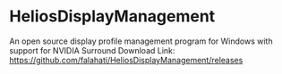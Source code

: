 # HeliosDisplayManagement
An open source display profile management program for Windows with support for NVIDIA Surround
Download Link: https://github.com/falahati/HeliosDisplayManagement/releases
